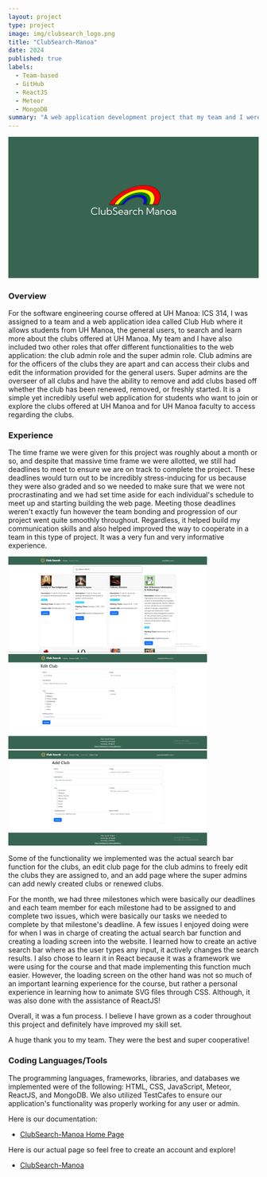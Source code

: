 ```yaml
---
layout: project
type: project
image: img/clubsearch_logo.png
title: "ClubSearch-Manoa"
date: 2024
published: true
labels:
  - Team-based
  - GitHub
  - ReactJS
  - Meteor
  - MongoDB
summary: "A web application development project that my team and I were assigned for ICS 314 Software Engineering class. This web application is designed for students of UH Manoa to explore and learn about the many clubs offered at UH Manoa."
---
```

<img width="800px" class="rounded mx-auto d block pe-4" src="../img/clubsearch_logo.png">

### Overview
  For the software engineering course offered at UH Manoa: ICS 314, I was assigned to a team and a web application idea called Club Hub where it allows students from UH Manoa, the general users, to search and learn more about the clubs offered at UH Manoa. My team and I have also included two other roles that offer different functionalities to the web application: the club admin role and the super admin role. Club admins are for the officers of the clubs they are apart and can access their clubs and edit the information provided for the general users. Super admins are the overseer of all clubs and have the ability to remove and add clubs based off whether the club has been renewed, removed, or freshly started. It is a simple yet incredibly useful web application for students who want to join or explore the clubs offered at UH Manoa and for UH Manoa faculty to access regarding the clubs. 

### Experience
  The time frame we were given for this project was roughly about a month or so, and despite that massive time frame we were allotted, we still had deadlines to meet to ensure we are on track to complete the project. These deadlines would turn out to be incredibly stress-inducing for us because they were also graded and so we needed to make sure that we were not procrastinating and we had set time aside for each individual's schedule to meet up and starting building the web page. Meeting those deadlines weren't exactly fun however the team bonding and progression of our project went quite smoothly throughout. Regardless, it helped build my communication skills and also helped improved the way to cooperate in a team in this type of project. It was a very fun and very informative experience. 


<img width="400px" class="rounded float-start pe-4" src="../img/search.png">
<img width="400px" class="rounded float-end pe-4" src="../img/edit.png">
<img width="400px" class="rounded mx-auto d block pe-4" src="../img/add.png">

  Some of the functionality we implemented was the actual search bar function for the clubs, an edit club page for the club admins to freely edit the clubs they are assigned to, and an add page where the super admins can add newly created clubs or renewed clubs. 

  For the month, we had three milestones which were basically our deadlines and each team member for each milestone had to be assigned to and complete two issues, which were basically our tasks we needed to complete by that milestone's deadline. A few issues I enjoyed doing were for when I was in charge of creating the actual search bar function and creating a loading screen into the website. I learned how to create an active search bar where as the user types any input, it actively changes the search results. I also chose to learn it in React because it was a framework we were using for the course and that made implementing this function much easier. However, the loading screen on the other hand was not so much of an important learning experience for the course, but rather a personal experience in learning how to animate SVG files through CSS. Although, it was also done with the assistance of ReactJS! 

  Overall, it was a fun process. I believe I have grown as a coder throughout this project and definitely have improved my skill set. 

  A huge thank you to my team. They were the best and super cooperative! 

### Coding Languages/Tools
  The programming languages, frameworks, libraries, and databases we implemented were of the following: HTML, CSS, JavaScript, Meteor, ReactJS, and MongoDB. We also utilized TestCafes to ensure our application's functionality was properly working for any user or admin. 

  Here is our documentation:
  - [ClubSearch-Manoa Home Page](https://clubsearch-manoa.github.io/)

  Here is our actual page so feel free to create an account and explore!
  - [ClubSearch-Manoa](https://clubsearch-manoa.xyz/)

